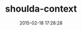 ---
layout: post
title:  "shoulda-context"
repo:   "thoughtbot/shoulda-context"
date:   2015-02-18 17:28:28
gemurl: http://thoughtbot.com/community/
---